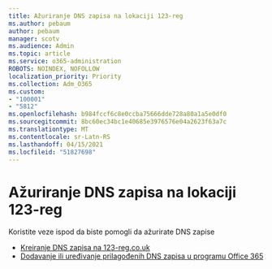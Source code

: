 ```yaml
---
title: Ažuriranje DNS zapisa na lokaciji 123-reg
ms.author: pebaum
author: pebaum
manager: scotv
ms.audience: Admin
ms.topic: article
ms.service: o365-administration
ROBOTS: NOINDEX, NOFOLLOW
localization_priority: Priority
ms.collection: Adm_O365
ms.custom:
- "100001"
- "5812"
ms.openlocfilehash: b984fccf6c8e0ccba75666dde728a80a1a5e0df0
ms.sourcegitcommit: 8bc60ec34bc1e40685e3976576e04a2623f63a7c
ms.translationtype: MT
ms.contentlocale: sr-Latn-RS
ms.lasthandoff: 04/15/2021
ms.locfileid: "51827698"
---
```

# <a name="update-dns-records-at-123-reg"></a>Ažuriranje DNS zapisa na lokaciji 123-reg

Koristite veze ispod da biste pomogli da ažurirate DNS zapise

- [Kreiranje DNS zapisa na 123-reg.co.uk](https://docs.microsoft.com/microsoft-365/admin/dns/create-dns-records-at-123-reg-co-uk?view=o365-worldwide)
- [Dodavanje ili uređivanje prilagođenih DNS zapisa u programu Office 365](https://docs.microsoft.com/microsoft-365/admin/setup/add-domain#add-or-edit-custom-dns-records)